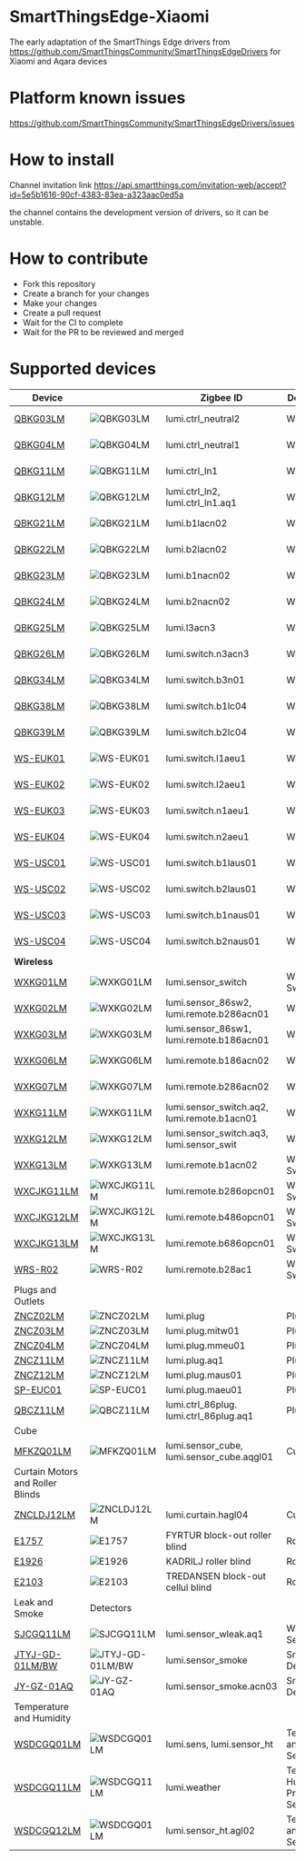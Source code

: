 # SmartThingsEdge-Xiaomi
The early adaptation of the SmartThings Edge drivers from https://github.com/SmartThingsCommunity/SmartThingsEdgeDrivers
for Xiaomi and Aqara devices


# Platform known issues 

https://github.com/SmartThingsCommunity/SmartThingsEdgeDrivers/issues

# How to install

Channel invitation link 
https://api.smartthings.com/invitation-web/accept?id=5e5b1616-90cf-4383-83ea-a323aac0ed5a

the channel contains the development version of drivers, so it can be unstable.


# How to contribute
- Fork this repository
- Create a branch for your changes
- Make your changes
- Create a pull request
- Wait for the CI to complete
- Wait for the PR to be reviewed and merged


# Supported devices
| Device |  | Zigbee ID |  Device Type | Neutral | Notes ||
--------------------------------|------------------|------------------|----------------------|------------------------|-----------------------|----------------------
| [QBKG03LM](https://zigbee.blakadder.com/Aqara_QBKG03LM.html) | ![QBKG03LM](https://zigbee.blakadder.com/assets/images/devices/Aqara_QBKG03LM.webp) | lumi.ctrl_neutral2 | Wall Switch| No Neutral | Double Rocker |
| [QBKG04LM](https://zigbee.blakadder.com/Aqara_QBKG04LM.html) | ![QBKG04LM](https://zigbee.blakadder.com/assets/images/devices/Aqara_QBKG04LM.webp) | lumi.ctrl_neutral1 | Wall Switch| With Neutral | Single Rocker |
| [QBKG11LM](https://zigbee.blakadder.com/Aqara_QBKG11LM.html) | ![QBKG11LM](https://zigbee.blakadder.com/assets/images/devices/Aqara_QBKG11LM.webp) | lumi.ctrl_ln1 | Wall Switch| With Neutral | Single Rocker |
| [QBKG12LM](https://zigbee.blakadder.com/Aqara_QBKG12LM.html) | ![QBKG12LM](https://zigbee.blakadder.com/assets/images/devices/Aqara_QBKG12LM.webp) | lumi.ctrl_ln2, lumi.ctrl_ln1.aq1  | Wall Switch| With Neutral | Double Rocker |
| [QBKG21LM](https://zigbee.blakadder.com/Aqara_QBKG21LM.html) | ![QBKG21LM](https://zigbee.blakadder.com/assets/images/devices/Aqara_QBKG21LM.webp) | lumi.b1lacn02 | Wall Switch| No Neutral | Single Rocker |
| [QBKG22LM](https://zigbee.blakadder.com/Aqara_QBKG22LM.html) | ![QBKG22LM](https://zigbee.blakadder.com/assets/images/devices/Aqara_QBKG22LM.webp) | lumi.b2lacn02 | Wall Switch| No Neutral | Double Rocker |
| [QBKG23LM](https://zigbee.blakadder.com/Aqara_QBKG23LM.html) | ![QBKG23LM](https://zigbee.blakadder.com/assets/images/devices/Aqara_QBKG23LM.webp) | lumi.b1nacn02 | Wall Switch| With Neutral | Single Rocker |
| [QBKG24LM](https://zigbee.blakadder.com/Aqara_QBKG24LM.html) | ![QBKG24LM](https://zigbee.blakadder.com/assets/images/devices/Aqara_QBKG24LM.webp) | lumi.b2nacn02 | Wall Switch| With Neutral | Double Rocker |
| [QBKG25LM](https://zigbee.blakadder.com/Aqara_QBKG25LM.html) | ![QBKG25LM](https://zigbee.blakadder.com/assets/images/devices/Aqara_QBKG25LM.webp) | lumi.l3acn3 | Wall Switch| No Neutral | Triple Rocker |
| [QBKG26LM](https://zigbee.blakadder.com/Aqara_QBKG26LM.html) | ![QBKG26LM](https://zigbee.blakadder.com/assets/images/devices/Aqara_QBKG26LM.webp) | lumi.switch.n3acn3 | Wall Switch| No Neutral | Triple Rocker |
| [QBKG34LM](https://zigbee.blakadder.com/Aqara_QBKG34LM.html) | ![QBKG34LM](https://zigbee.blakadder.com/assets/images/devices/Aqara_QBKG34LM.webp) | lumi.switch.b3n01 | Wall Switch| With Neutral | Triple Rocker |
| [QBKG38LM](https://zigbee.blakadder.com/Aqara_QBKG38LM.html) | ![QBKG38LM](https://zigbee.blakadder.com/assets/images/devices/Aqara_QBKG38LM.webp) | lumi.switch.b1lc04 | Wall Switch| No Neutral | Single Rocker |
| [QBKG39LM](https://zigbee.blakadder.com/Aqara_QBKG39LM.html) | ![QBKG39LM](https://zigbee.blakadder.com/assets/images/devices/Aqara_QBKG39LM.webp) | lumi.switch.b2lc04 | Wall Switch| No Neutral | Double Rocker |
| [WS-EUK01](https://zigbee.blakadder.com/Aqara_WS-EUK01.html) | ![WS-EUK01](https://zigbee.blakadder.com/assets/images/devices/Aqara_WS-EUK01.webp) | lumi.switch.l1aeu1 | Wall Switch | No Neutral | Single Rocker |
| [WS-EUK02](https://zigbee.blakadder.com/Aqara_WS-EUK02.html) | ![WS-EUK02](https://zigbee.blakadder.com/assets/images/devices/Aqara_WS-EUK02.webp) | lumi.switch.l2aeu1 | Wall Switch | No Neutral | Double Rocker |
| [WS-EUK03](https://zigbee.blakadder.com/Aqara_WS-EUK03.html) | ![WS-EUK03](https://zigbee.blakadder.com/assets/images/devices/Aqara_WS-EUK03.webp) | lumi.switch.n1aeu1 | Wall Switch | With Neutral | Single Rocker |
| [WS-EUK04](https://zigbee.blakadder.com/Aqara_WS-EUK04.html) | ![WS-EUK04](https://zigbee.blakadder.com/assets/images/devices/Aqara_WS-EUK04.webp) | lumi.switch.n2aeu1 | Wall Switch | With Neutral | Double Rocker |
| [WS-USC01](https://zigbee.blakadder.com/Aqara_WS-USC01.html) | ![WS-USC01](https://zigbee.blakadder.com/assets/images/devices/Aqara_WS-USC01.webp) | lumi.switch.b1laus01 | Wall Switch | No Neutral | Single Rocker |
| [WS-USC02](https://zigbee.blakadder.com/Aqara_WS-USC02.html) | ![WS-USC02](https://zigbee.blakadder.com/assets/images/devices/Aqara_WS-USC02.webp) | lumi.switch.b2laus01 | Wall Switch | No Neutral | Double Rocker |
| [WS-USC03](https://zigbee.blakadder.com/Aqara_WS-USC03.html) | ![WS-USC03](https://zigbee.blakadder.com/assets/images/devices/Aqara_WS-USC03.webp) | lumi.switch.b1naus01 | Wall Switch | With Neutral | Single Rocker |
| [WS-USC04](https://zigbee.blakadder.com/Aqara_WS-USC04.html) | ![WS-USC04](https://zigbee.blakadder.com/assets/images/devices/Aqara_WS-USC04.webp) | lumi.switch.b2naus01 | Wall Switch | With Neutral | Double Rocker |
 **Wireless** |
| [WXKG01LM](https://zigbee.blakadder.com/Xiaomi_WXKG01LM.html) | ![WXKG01LM](https://zigbee.blakadder.com/assets/images/devices/Xiaomi_WXKG01LM.webp) | lumi.sensor_switch | Wireless Switch | - | Single | 
| [WXKG02LM](https://zigbee.blakadder.com/Aqara_WXKG02LM.html) | ![WXKG02LM](https://zigbee.blakadder.com/assets/images/devices/Aqara_WXKG02LM.webp) | lumi.sensor_86sw2, lumi.remote.b286acn01 | Wall Switch| - | Double Rocker |
| [WXKG03LM](https://zigbee.blakadder.com/Aqara_WXKG03LM.html) | ![WXKG03LM](https://zigbee.blakadder.com/assets/images/devices/Aqara_WXKG03LM.webp) | lumi.sensor_86sw1, lumi.remote.b186acn01 | Wall Switch| - | Single Rocker |
| [WXKG06LM](https://zigbee.blakadder.com/Aqara_WXKG06LM.html) | ![WXKG06LM](https://zigbee.blakadder.com/assets/images/devices/Aqara_WXKG06LM.webp) | lumi.remote.b186acn02 | Wall Switch| - | Single Rocker |
| [WXKG07LM](https://zigbee.blakadder.com/Aqara_WXKG07LM.html) | ![WXKG07LM](https://zigbee.blakadder.com/assets/images/devices/Aqara_WXKG07LM.webp) | lumi.remote.b286acn02 | Wall Switch| - | Double Rocker |
| [WXKG11LM](https://zigbee.blakadder.com/Aqara_WXKG11LM.html) | ![WXKG11LM](https://zigbee.blakadder.com/assets/images/devices/Aqara_WXKG11LM.webp) | lumi.sensor_switch.aq2, lumi.remote.b1acn01 | Wall Switch| - | Single |
| [WXKG12LM](https://zigbee.blakadder.com/Aqara_WXKG12LM.html) | ![WXKG12LM](https://zigbee.blakadder.com/assets/images/devices/Aqara_WXKG12LM.webp) | lumi.sensor_switch.aq3, lumi.sensor_swit | Wall Switch| - | Single |
| [WXKG13LM](https://zigbee.blakadder.com/Aqara_WXKG13LM.html) | ![WXKG13LM](https://zigbee.blakadder.com/assets/images/devices/Aqara_WXKG13LM.webp) | lumi.remote.b1acn02 | Wireless Switch | - | Single |
| [WXCJKG11LM](https://zigbee.blakadder.com/Xiaomi_WXCJKG11LM.html) | ![WXCJKG11LM](https://zigbee.blakadder.com/assets/images/devices/Xiaomi_WXCJKG11LM.webp) | lumi.remote.b286opcn01 | Wireless Switch | - | Two Button |
| [WXCJKG12LM](https://zigbee.blakadder.com/Xiaomi_WXCJKG12LM.html) | ![WXCJKG12LM](https://zigbee.blakadder.com/assets/images/devices/Xiaomi_WXCJKG12LM.webp) | lumi.remote.b486opcn01 | Wireless Switch | - | Four Button |
| [WXCJKG13LM](https://zigbee.blakadder.com/Xiaomi_WXCJKG13LM.html) | ![WXCJKG13LM](https://zigbee.blakadder.com/assets/images/devices/Xiaomi_WXCJKG13LM.webp) | lumi.remote.b686opcn01 | Wireless Switch | - | Six Button |
| [WRS-R02](https://zigbee.blakadder.com/Aqara_WRS-R02.html) | ![WRS-R02](https://zigbee.blakadder.com/assets/images/devices/Aqara_WRS-R02.webp) | lumi.remote.b28ac1 | Wireless Switch | - | Two Button |
Plugs and Outlets |
| [ZNCZ02LM](https://zigbee.blakadder.com/Xiaomi_ZNCZ02LM.html) | ![ZNCZ02LM](https://zigbee.blakadder.com/assets/images/devices/Xiaomi_ZNCZ02LM.webp) | lumi.plug | Plug | - | - |
| [ZNCZ03LM](https://zigbee.blakadder.com/Xiaomi_ZNCZ03LM.html) | ![ZNCZ03LM](https://zigbee.blakadder.com/assets/images/devices/Xiaomi_ZNCZ03LM.webp) | lumi.plug.mitw01 | Plug | - | - |
| [ZNCZ04LM](https://zigbee.blakadder.com/Xiaomi_ZNCZ04LM.html) | ![ZNCZ04LM](https://zigbee.blakadder.com/assets/images/devices/Xiaomi_ZNCZ04LM.webp) | lumi.plug.mmeu01 | Plug | - | - |
| [ZNCZ11LM](https://zigbee.blakadder.com/Aqara_ZNCZ11LM.html) | ![ZNCZ11LM](https://zigbee.blakadder.com/assets/images/devices/Aqara_ZNCZ11LM.webp) | lumi.plug.aq1 | Plug | - | - |
| [ZNCZ12LM](https://zigbee.blakadder.com/Xiaomi_ZNCZ12LM.html) | ![ZNCZ12LM](https://zigbee.blakadder.com/assets/images/devices/Xiaomi_ZNCZ12LM.webp) | lumi.plug.maus01 | Plug | - | - |
| [SP-EUC01](https://zigbee.blakadder.com/Aqara_SP-EUC01.html) | ![SP-EUC01](https://zigbee.blakadder.com/assets/images/devices/Aqara_SP-EUC01.webp) | lumi.plug.maeu01 | Plug | - | - |
| [QBCZ11LM](https://zigbee.blakadder.com/Aqara_QBCZ11LM.html) | ![QBCZ11LM](https://zigbee.blakadder.com/assets/images/devices/Aqara_QBCZ11LM.webp) | lumi.ctrl_86plug. lumi.ctrl_86plug.aq1 | Plug | - | - |
Cube |
| [MFKZQ01LM](https://zigbee.blakadder.com/Aqara_MFKZQ01LM.html) | ![MFKZQ01LM](https://zigbee.blakadder.com/assets/images/devices/Aqara_MFKZQ01LM.webp) | lumi.sensor_cube, lumi.sensor_cube.aqgl01 | Cube | - | - |
Curtain Motors and Roller Blinds |
| [ZNCLDJ12LM](https://zigbee.blakadder.com/Aqara_ZNCLDJ12LM.html) | ![ZNCLDJ12LM](https://zigbee.blakadder.com/assets/images/devices/Aqara_ZNCLDJ12LM.webp) | lumi.curtain.hagl04 | Curtain | - | - |
| [E1757](https://zigbee.blakadder.com/Ikea_E1757.html) | ![E1757](https://zigbee.blakadder.com/assets/images/devices/Ikea_E1757.webp) |FYRTUR block-out roller blind | Roller Blind | - | - |
| [E1926](https://zigbee.blakadder.com/Ikea_E1926.html) | ![E1926](https://zigbee.blakadder.com/assets/images/devices/Ikea_E1926.webp) | KADRILJ roller blind | Roller Blind | - | - |
| [E2103](https://zigbee.blakadder.com/Ikea_E2103.html) | ![E2103](https://zigbee.blakadder.com/assets/images/devices/Ikea_E2103.webp) | TREDANSEN block-out cellul blind | Roller Blind | - | - |
Leak and Smoke | Detectors |
| [SJCGQ11LM](https://zigbee.blakadder.com/Aqara_SJCGQ11LM.html) | ![SJCGQ11LM](https://zigbee.blakadder.com/assets/images/devices/Aqara_SJCGQ11LM.webp) | lumi.sensor_wleak.aq1 | Water Leak Sensor | - | - |
| [JTYJ-GD-01LM/BW](https://zigbee.blakadder.com/Xiaomi_JTYJ-GD-01LM_BW.html) | ![JTYJ-GD-01LM/BW](https://zigbee.blakadder.com/assets/images/devices/Xiaomi_JTYJ-GD-01LM_BW.webp) | lumi.sensor_smoke | Smoke Detector | - | - |
| [JY-GZ-01AQ](https://zigbee.blakadder.com/Aqara_JY-GZ-01AQ.html) | ![JY-GZ-01AQ](https://zigbee.blakadder.com/assets/images/devices/Aqara_JY-GZ-01AQ.webp) | lumi.sensor_smoke.acn03 | Smoke Detector | - | - |
Temperature and Humidity |
| [WSDCGQ01LM](https://zigbee.blakadder.com/Xiaomi_WSDCGQ01LM.html) | ![WSDCGQ01LM](https://zigbee.blakadder.com/assets/images/devices/Xiaomi_WSDCGQ01LM.webp) | lumi.sens, lumi.sensor_ht | Temperature and Humidity Sensor | - | - |
| [WSDCGQ11LM](https://zigbee.blakadder.com/Aqara_WSDCGQ11LM.html) | ![WSDCGQ11LM](https://zigbee.blakadder.com/assets/images/devices/Aqara_WSDCGQ11LM.webp) | lumi.weather | Temperature, Humidity and Pressure Sensor | - | - |
| [WSDCGQ12LM](https://zigbee.blakadder.com/Aqara_WSDCGQ12LM.html) | ![WSDCGQ01LM](https://zigbee.blakadder.com/assets/images/devices/Aqara_WSDCGQ12LM.webp) | lumi.sensor_ht.agl02 | Temperature and Humidity Sensor | - | - |

